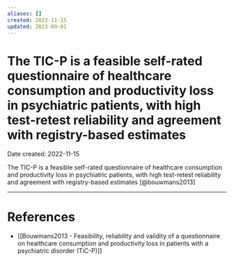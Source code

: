 ```yaml
---
aliases: []
created: 2022-11-15
updated: 2023-09-01
---
```


# The TIC-P is a feasible self-rated questionnaire of healthcare consumption and productivity loss in psychiatric patients, with high test-retest reliability and agreement with registry-based estimates
Date created: 2022-11-15

The TIC-P is a feasible self-rated questionnaire of healthcare consumption and productivity loss in psychiatric patients, with high test-retest reliability and agreement with registry-based estimates [@bouwmans2013]

---
# References
* [[Bouwmans2013 - Feasibility, reliability and validity of a questionnaire on healthcare consumption and productivity loss in patients with a psychiatric disorder (TiC-P)]]